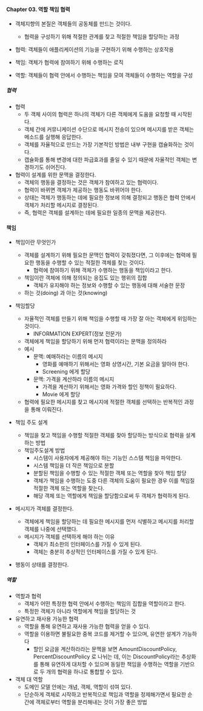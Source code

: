 #### Chapter 03. 역할 책임 협력

- 객체지향의 본질은 객체들의 공동체를 만드는 것이다.
    - 협력을 구성하기 위해 적절한 관계를 찾고 적절한 책임을 할당하는 과정

- 협력: 객체들이 애플리케이션의 기능을 구현하기 위해 수행하는 상호작용
- 책임: 객체가 협력에 참여하기 위해 수행하는 로직
- 역할: 객체들이 협력 안에서 수행하는 책임을 모여 객체들이 수행하는 역할을 구성

##### 협력

- 협력
  - 두 객체 사이의 협력은 하나의 객체가 다른 객체에게 도움을 요청할 때 시작된다.
  - 객체 간에 커뮤니케이션 수단으로 메시지 전송이 있으며 메시지를 받은 객체는 메소드를 실행해 응답한다.
  - 객체를 자율적으로 만드는 가장 기본적인 방법은 내부 구현을 캡슐화하는 것이다.
  - 캡슐화를 통해 변경에 대한 파급효과를 줄일 수 있기 때문에 자율적인 객체는 변경하기도 쉬어진다.
- 협력이 설계를 위한 문맥을 결정한다.
  - 객체의 행동을 결정하는 것은 객체가 참여하고 있는 협력이다.
  - 협력이 바뀌면 객체가 제공하는 행동도 바뀌어야 한다.
  - 상태는 객체가 행동하는 데에 필요한 정보에 의해 결정되고 행동은 협력 안에서 객체가 처리할 메시지로 결정된다.
  - 즉, 협력은 객체를 설계하는 데에 필요한 일종의 문맥을 제공한다.

#### 책임

- 책임이란 무엇인가
  - 객체를 설계하기 위해 필요한 문맥인 협력이 갖춰졌다면, 그 이후에는 협력에 필요한 행동을 수행할 수 있는 적절한 객체를 찾는 것이다.
    - 협력에 참여하기 위해 객체가 수행하는 행동을 책임이라고 한다.
  - 책임이란 객체에 의해 정의되는 응집도 있는 행위의 집합
    - 객체가 유지해야 하는 정보와 수행할 수 있는 행동에 대해 서술한 문장
  - 하는 것(doing) 과 아는 것(knowing)
- 책임할당
  - 자율적인 객체를 만들기 위해 책임을 수행할 때 가장 잘 아는 객체에게 위임하는 것이다.
    - INFORMATION EXPERT(정보 전문가)
  - 객체에게 책임을 할당하기 위해 먼저 협력이라는 문맥을 정의하라
  - 예시
    - 문맥: 예매하라는 이름의 메시지
      - 영화를 예매하기 위해서는 영화 상영시간, 기본 요금을 알아야 한다.
      - Screening 에게 할당
    - 문맥: 가격을 계산하라 이름의 메시지
      - 가격을 계산하기 위해서는 영화 가격와 할인 정책이 필요하다.
      - Movie 에게 할당
  - 협력에 필요한 메시지를 찾고 메시지에 적절한 객체를 선택하는 반복적인 과정을 통해 이뤄진다.

- 책임 주도 설계
  - 책임을 찾고 책임을 수행할 적절한 객체를 찾아 할당하는 방식으로 협력을 설계하는 방법
  - 책임주도설계 방법
    - 시스템이 사용자에게 제공해야 하는 기능인 스스템 책임을 파악한다.
    - 시스템 책임을 더 작은 책임으로 분할
    - 분할된 책임을 수행할 수 있는 적절한 객체 또는 역할을 찾아 책임 할당
    - 객체가 책임을 수행하는 도중 다른 객체의 도움이 필요한 경우 이를 책임질 적절한 객체 또는 역할을 찾는다.
    - 해당 객체 또는 역할에게 책임을 할당함으로써 두 객체가 협력하게 된다.

- 메시지가 객체를 결정한다.
  - 객체에게 책임을 할당하는 데 필요한 메시지를 먼저 식별하고 메시지를 처리할 객체를 나중에 선택했다.
  - 메시지가 객체를 선택하게 해야 하는 이유
    - 객체가 최소한의 인터페이스를 가질 수 있게 된다.
    - 객체는 충분히 추상적인 인터페이스를 가질 수 있게 된다.

- 행동이 상태를 결정한다.
  
##### 역할

- 역할과 협력
  - 객체가 어떤 특정한 협력 안에서 수행하는 책임의 집합을 역할이라고 한다.
  - 특정한 객체가 아니라 역할에게 책임을 할당하는 것
- 유연하고 재사용 가능한 협력
  - 역할을 통해 유연하고 재사용 가능한 협력을 얻을 수 있다.
  - 역할을 이용하면 불필요한 중복 코드를 제거할 수 있으며, 유연한 설계가 가능하다
    - 할인 요금을 계산하라라는 문맥을 보면 AmountDiscountPolicy, PercentDiscountPolicy 로 나뉘는 데, 이는 DiscountPolicy라는 추상화를 통해 유연하게 대처할 수 있으며 동일한 책임을 수행하는 역할을 기반으로 두 개의 협력을 하나로 통합할 수 있다.
- 객체 대 역할 
  - 도메인 모델 안에는 개념, 객체, 역할이 섞여 있다.
  - 단순하게 객체로 시작하고 반복적으로 책임과 역할을 정제해가면서 필요한 순간에 객체로부터 역할을 분리해내는 것이 가장 좋은 방법
